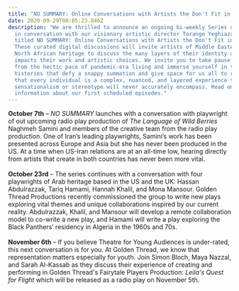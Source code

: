 ```yaml
---
title: "NO SUMMARY: Online Conversations with Artists the Don't Fit in a Box"
date: 2020-09-29T00:05:23.846Z
description: "We are thrilled to announce an ongoing bi-weekly Series of artists
  in conversation with our visionary artistic director Torange Yeghiazarian
  titled NO SUMMARY: Online Conversations with Artists the Don't Fit in a Box. 
  These curated digital discussions will invite artists of Middle Eastern and
  North African heritage to discuss the many layers of their identity and how it
  impacts their work and artistic choices. We invite you to take pause with us
  from the hectic pace of pandemic-era living and immerse yourself in topics and
  histories that defy a snappy summation and give space for us all to remember
  that every individual is a complex, nuanced, and layered experience that
  sensationalism or stereotype will never accurately encompass. Read on for more
  information about our first scheduled episodes."
---
```

**October 7th** – *NO SUMMARY* launches with a conversation with playwright of out upcoming radio play production of *The Language of Wild Berries* Naghmeh Samini and members of the creative team from the radio play production. One of Iran’s leading playwrights, Samini’s work has been presented across Europe and Asia but she has never been produced in the US. At a time when US-Iran relations are at an all-time low, hearing directly from artists that create in both countries has never been more vital.\
\
**October 23rd** – The series continues with a conversation with four playwrights of Arab heritage based in the US and the UK: Hassan Abdulrazzak, Tariq Hamami, Hannah Khalil, and Mona Mansour. Golden Thread Productions recently commissioned the group to write new plays exploring vital themes and unique collaborations inspired by our current reality. Abdulrazzak, Khalil, and Mansour will develop a remote collaboration model to co-write a new play, and Hamami will write a play exploring the Black Panthers’ residency in Algeria in the 1960s and 70s.\
\
**November 6th** – If you believe Theatre for Young Audiences is under-rated, this next conversation is for you. At Golden Thread, we know that representation matters especially for youth. Join Simon Bloch, Maya Nazzal, and Sarah Al-Kassab as they discuss their experience of creating and performing in Golden Thread's Fairytale Players Production: *Leila's Quest for Flight* which will be released as a radio play on November 5th.